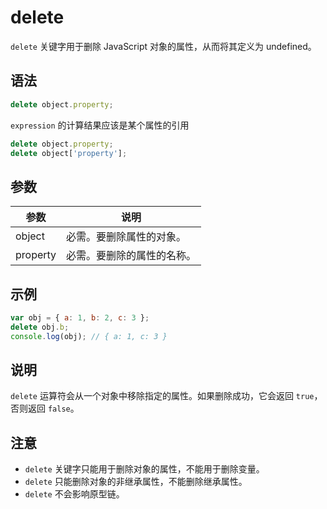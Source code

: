 # delete

`delete` 关键字用于删除 JavaScript 对象的属性，从而将其定义为 undefined。

## 语法

```js
delete object.property;
```

`expression` 的计算结果应该是某个属性的引用

```js
delete object.property;
delete object['property'];
```

## 参数

|参数|说明|
|---|---|
|object|必需。要删除属性的对象。|
|property|必需。要删除的属性的名称。|

## 示例

```js
var obj = { a: 1, b: 2, c: 3 };
delete obj.b;
console.log(obj); // { a: 1, c: 3 }
```

## 说明

`delete` 运算符会从一个对象中移除指定的属性。如果删除成功，它会返回 `true`，否则返回 `false`。

## 注意

- `delete` 关键字只能用于删除对象的属性，不能用于删除变量。
- `delete` 只能删除对象的非继承属性，不能删除继承属性。
- `delete` 不会影响原型链。
